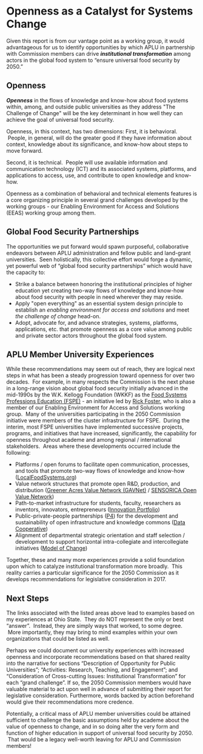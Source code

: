# Openness as a Catalyst for Systems Change

Given this report is from our vantage point as a working group, it would advantageous for us to identify opportunities by which APLU in partnership with Commission members can drive **_institutional transformation_** among actors in the global food system to “ensure universal food security by 2050.”

## Openness
**_Openness_** in the flows of knowledge and know-how about food systems within, among, and outside public universities as they address "The Challenge of Change" will be the key determinant in how well they can achieve the goal of universal food security.

Openness, in this context, has two dimensions: First, it is behavioral.  People, in general, will do the greater good if they have information about context, knowledge about its significance, and know-how about steps to move forward.

Second, it is technical.  People will use available information and communication technology (ICT) and its associated systems, platforms, and applications to access, use, and contribute to open knowledge and know-how.

Openness as a combination of behavioral and technical elements features is a core organizing principle in several grand challenges developed by the working groups - our Enabling Environment for Access and Solutions (EEAS) working group among them.

## Global Food Security Partnerships

The opportunities we put forward would spawn purposeful, collaborative endeavors between APLU administration and fellow public and land-grant universities.  Seen holistically, this collective effort would forge a dynamic, yet powerful web of “global food security partnerships” which would have the capacity to:

* Strike a balance between honoring the institutional principles of higher education yet creating two-way flows of knowledge and know-how about food security with people in need wherever they may reside.
* Apply "open everything" as an essential system design principle to establish an _enabling environment for access and solutions_ and meet _the challenge of change_ head-on.
* Adopt, advocate for, and advance strategies, systems, platforms, applications, etc. that promote openness as a core value among public and private sector actors throughout the global food system.  

## APLU Member University Experiences

While these recommendations may seem out of reach, they are logical next steps in what has been a steady progression toward openness for over two decades.  For example, in many respects the Commission is the next phase in a long-range vision about global food security initially advanced in the mid-1990s by the W.K. Kellogg Foundation (WKKF) as the [Food Systems Professions Education (FSPE)](https://joe.org/joe/1996october/a1.php "FSPE") - an initiative led by [Rick Foster](http://msutoday.msu.edu/news/2010/foster-named-wk-kellogg-professor-at-michigan-state-university/ "Rick Foster"), who is also a member of our Enabling Environment for Access and Solutions working group.  Many of the universities participating in the 2050 Commission initiative were members of the cluster infrastructure for FSPE.  During the interim, most FSPE universities have implemented successive projects, programs, and initiatives that have increased, significantly, the capability for openness throughout academe and among regional / international stakeholders.  Areas where these developments occurred include the following:
* Platforms / open forums to facilitate open communication, processes, and tools that promote two-way flows of knowledge and know-how ([LocalFoodSystems.org](http://localfoodsystems.org "LFS"))
* Value network structures that promote open R&D, production, and distribution ([Greener Acres Value Network (GAVNet)](https://sites.google.com/a/greeneracres.us.com/greener-acres-value-network/home "GAVNet") / [SENSORICA Open Value Network](http://www.sensorica.co "Sensorica"))
* Path-to-market infrastructure for students, faculty, researchers as inventors, innovators, entrepreneurs ([Innovation Portfolio](http://innovation.iagri.org/home "Innovation Portfolio"))
* Public-private-people partnerships ([P4](http://www.sciencedirect.com/science/article/pii/S0264275112002156 "P4 Article")) for the development and sustainability of open infrastructure and knowledge commons ([Data Cooperative](http://ocj.com/2015/06/osu-working-on-new-data-cooperative/ "Data Coop"))
* Alignment of departmental strategic orientation and staff selection / development to support horizontal intra-collegiate and intercollegiate initiatives ([Model of Change](http://www.aplu.org/projects-and-initiatives/international-programs/knowledge-center-for-advancing-development-through-higher-education/knowledge-center-documents/iagri-a-model-of-change-presentation-file.pdf "Model of Change - iAGRI and APLU"))  

Together, these and many more experiences provide a solid foundation upon which to catalyze institutional transformation more broadly.  This reality carries a particular significance for the 2050 Commission as it develops recommendations for legislative consideration in 2017.  

## Next Steps  

The links associated with the listed areas above lead to examples based on my experiences at Ohio State.  They do NOT represent the only or best “answer”.  Instead, they are simply ways that worked, to some degree.  More importantly, they may bring to mind examples within your own organizations that could be listed as well.  

Perhaps we could document our university experiences with increased openness and incorporate recommendations based on that shared reality into the narrative for sections “Description of Opportunity for Public Universities”; “Activities: Research, Teaching, and Engagement”; and “Consideration of Cross-cutting Issues: Institutional Transformation” for each “grand challenge”.  If so, the 2050 Commission members would have valuable material to act upon well in advance of submitting their report for legislative consideration.  Furthermore, words backed by action beforehand would give their recommendations more credence.

Potentially, a critical mass of APLU member universities could be attained sufficient to challenge the basic assumptions held by academe about the value of openness to change, and in so doing alter the very form and function of higher education in support of universal food security by 2050.  That would be a legacy well-worth leaving for APLU and Commission members!
